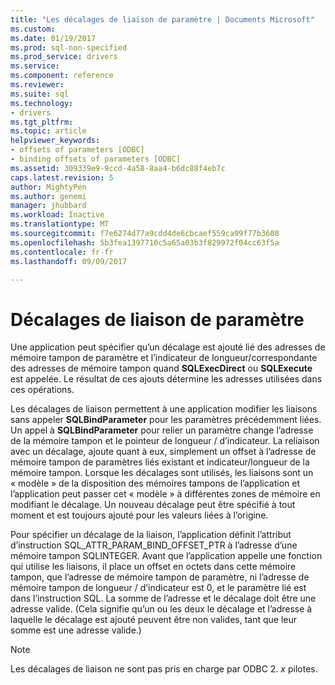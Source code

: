 ```yaml
---
title: "Les décalages de liaison de paramètre | Documents Microsoft"
ms.custom: 
ms.date: 01/19/2017
ms.prod: sql-non-specified
ms.prod_service: drivers
ms.service: 
ms.component: reference
ms.reviewer: 
ms.suite: sql
ms.technology:
- drivers
ms.tgt_pltfrm: 
ms.topic: article
helpviewer_keywords:
- offsets of parameters [ODBC]
- binding offsets of parameters [ODBC]
ms.assetid: 309339e9-9ccd-4a58-8aa4-b6dc88f4eb7c
caps.latest.revision: 5
author: MightyPen
ms.author: genemi
manager: jhubbard
ms.workload: Inactive
ms.translationtype: MT
ms.sourcegitcommit: f7e6274d77a9cdd4de6cbcaef559ca99f77b3608
ms.openlocfilehash: 5b3fea1397710c5a65a03b3f829972f04cc63f5a
ms.contentlocale: fr-fr
ms.lasthandoff: 09/09/2017

---
```

# <a name="parameter-binding-offsets"></a>Décalages de liaison de paramètre
Une application peut spécifier qu’un décalage est ajouté lié des adresses de mémoire tampon de paramètre et l’indicateur de longueur/correspondante des adresses de mémoire tampon quand **SQLExecDirect** ou **SQLExecute** est appelée. Le résultat de ces ajouts détermine les adresses utilisées dans ces opérations.  
  
 Les décalages de liaison permettent à une application modifier les liaisons sans appeler **SQLBindParameter** pour les paramètres précédemment liées. Un appel à **SQLBindParameter** pour relier un paramètre change l’adresse de la mémoire tampon et le pointeur de longueur / d’indicateur. La reliaison avec un décalage, ajoute quant à eux, simplement un offset à l’adresse de mémoire tampon de paramètres liés existant et indicateur/longueur de la mémoire tampon. Lorsque les décalages sont utilisés, les liaisons sont un « modèle » de la disposition des mémoires tampons de l’application et l’application peut passer cet « modèle » à différentes zones de mémoire en modifiant le décalage. Un nouveau décalage peut être spécifié à tout moment et est toujours ajouté pour les valeurs liées à l’origine.  
  
 Pour spécifier un décalage de la liaison, l’application définit l’attribut d’instruction SQL_ATTR_PARAM_BIND_OFFSET_PTR à l’adresse d’une mémoire tampon SQLINTEGER. Avant que l’application appelle une fonction qui utilise les liaisons, il place un offset en octets dans cette mémoire tampon, que l’adresse de mémoire tampon de paramètre, ni l’adresse de mémoire tampon de longueur / d’indicateur est 0, et le paramètre lié est dans l’instruction SQL. La somme de l’adresse et le décalage doit être une adresse valide. (Cela signifie qu’un ou les deux le décalage et l’adresse à laquelle le décalage est ajouté peuvent être non valides, tant que leur somme est une adresse valide.)  
  
> [!NOTE]  
>  Les décalages de liaison ne sont pas pris en charge par ODBC 2. *x* pilotes.

